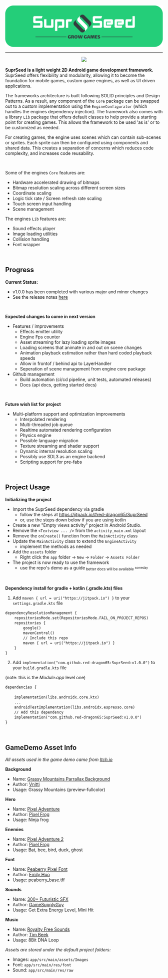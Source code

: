 <p align="center">
<img src="DemoApp/src/main/res/drawable-v24/suprseed_widebanner.png" width=650 title="SuprSeed - Grow Games" alt="SuprSeed Engine Logo Banner">
</p>

---

<div align="center">

[![](https://jitpack.io/v/red-dragon65/SuprSeed.svg)](https://jitpack.io/#red-dragon65/SuprSeed)

</div>

**SuprSeed is a light weight 2D Android game development framework.** SuprSeed offers flexibility and modularity, allowing it to become the foundation for mobile games, custom game engines, as well as UI driven applications.

The frameworks architecture is built following SOLID principles and Design Patterns. As a result, any component of the `Core` package can be swapped out to a custom implementation using the `EngineConfigurator` (which handles the engines dependency injection). The framework also comes with a library `Lib` package that offers default classes to help provide a starting point for creating games. This allows the framework to be used 'as is' or to be customized as needed.

For creating games, the engine uses scenes which can contain sub-scenes or sprites. Each sprite can then be configured using components and shared data. This creates a separation of concerns which reduces code complexity, and increases code reusability.

<br/>

Some of the engines `Core` features are:

- Hardware accelerated drawing of bitmaps
- Bitmap resolution scaling across different screen sizes
- Coordinate scaling
- Logic tick rate / Screen refresh rate scaling
- Touch screen input handling
- Scene management

The engines `Lib` features are:

- Sound effects player
- Image loading utilities
- Collision handling
- Font wrapper

<br/>

## Progress

**Current Status:**

- v1.0.0 has been completed with various major and minor changes
- See the release notes [here](https://github.com/red-dragon65/SuprSeed/releases/tag/v1.0.0)

<br/>

**Expected changes to come in next version**

- Features / improvements
  - Effects emitter utility
  - Engine Fps counter
  - Asset streaming for lazy loading sprite images
  - Loading screens that animate in and out on scene changes
  - Animation playback estimation rather than hard coded playback speeds
  - Allow in frontof / behind api to LayerHandler
  - Seperation of scene management from engine core package
- Github management
  - Build automation (ci/cd pipeline, unit tests, automated releases)
  - Docs (api docs, getting started docs)

<br/>

**Future wish list for project**

- Multi-platform support and optimization improvements
  - Interpolated rendering
  - Multi-threaded job queue
  - Realtime automated rendering configuration
  - Physics engine
  - Possible language migration
  - Texture streaming and shader support
  - Dynamic internal resolution scaling
  - Possibly use SDL3 as an engine backend
  - Scripting support for pre-fabs

<br/>

## Project Usage

**Initializing the project**

- Import the SuprSeed dependency via gradle
  - follow the steps at https://jitpack.io/#red-dragon65/SuprSeed
  - or, use the steps down below if you are using kotlin
- Create a new "Empty views activity" project in Android Studio.
- Remove the `<Textview ... />` from the `activity_main.xml` layout
- Remove the `onCreate()` function from the `MainActivity` class
- Update the `MainActivity` class to extend the `EngineActivity`
  - implement the methods as needed
- Add the `assets` folder
  - Right click the `app` folder -> `New` -> `Folder` -> `Assets Folder`
- The project is now ready to use the framework
  - use the repo's demo as a guide<sub> better docs will be available <sup>someday</sup></sub>

<br/>

**Dependency install for gradle + kotlin (.gradle.kts) files**

1. Add `maven { url = uri("https://jitpack.io") }` to your `settings.gradle.kts` file

```
dependencyResolutionManagement {
    repositoriesMode.set(RepositoriesMode.FAIL_ON_PROJECT_REPOS)
    repositories {
        google()
        mavenCentral()
        // Include this repo
        maven { url = uri("https://jitpack.io") }
    }
}
```

2. Add `implementation("com.github.red-dragon65:SuprSeed:v1.0.0")` to your `build.gradle.kts` file

(note: this is the _Module:app_ level one)

```
dependencies {

    implementation(libs.androidx.core.ktx)
    ...
    androidTestImplementation(libs.androidx.espresso.core)
    // Add this dependency
    implementation("com.github.red-dragon65:SuprSeed:v1.0.0")
}
```

<br/>

## GameDemo Asset Info

_All assets used in the game demo came from [Itch.io](https://itch.io/)_

**Background**

- Name: [Grassy Mountains Parrallax Background](https://vnitti.itch.io/grassy-mountains-parallax-background)
- Author: [Vnitti](https://vnitti.itch.io/)
- Usage: Grassy Mountains (preview-fullcolor)

**Hero**

- Name: [Pixel Adventure](https://pixelfrog-assets.itch.io/pixel-adventure-1)
- Author: [Pixel Frog](https://pixelfrog-assets.itch.io/)
- Usage: Ninja frog

**Enemies**

- Name: [Pixel Adventure 2](https://pixelfrog-assets.itch.io/pixel-adventure-2)
- Author: [Pixel Frog](https://pixelfrog-assets.itch.io/)
- Usage: Bat, bee, bird, duck, ghost

**Font**

- Name: [Peaberry Pixel Font](https://emhuo.itch.io/peaberry-pixel-font)
- Author: [Emily Huo](https://emhuo.itch.io/)
- Usage: peaberry_base.tff

**Sounds**

- Name: [300+ Futuristic SFX](https://gamesupply.itch.io/300-futuristic-sfx-with-names)
- Author: [GameSupplyGuy](https://gamesupply.itch.io/)
- Usage: Get Extra Energy Level, Mini Hit

**Music**

- Name: [Royalty Free Sounds](https://timbeek.itch.io/royalty-free-music-pack)
- Author: [Tim Beek](https://timbeek.itch.io/)
- Usage: 8Bit DNA Loop

_Assets are stored under the default project folders:_

- Images: `app/src/main/assets/Images`
- Font: `app/src/main/res/font`
- Sound: `app/src/main/res/raw`
